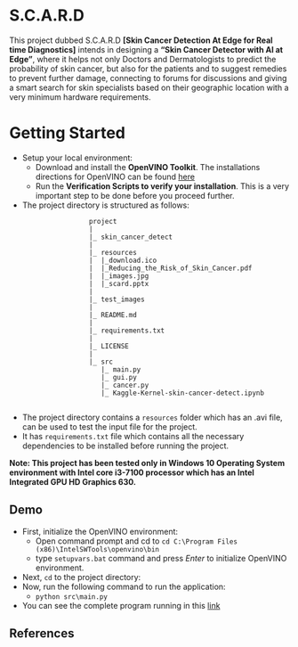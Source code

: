 # S.C.A.R.D
This project dubbed S.C.A.R.D **[Skin Cancer Detection At Edge for Real time Diagnostics]** intends in designing a **“Skin Cancer Detector with AI at Edge”**,  where it helps not only Doctors and Dermatologists to predict the probability of skin cancer, but also for the patients and to suggest remedies to prevent further damage, connecting to forums for 
discussions and giving a smart search for skin specialists based on their geographic location with a very minimum hardware 
requirements.

# Getting Started 
- Setup your local environment:
  - Download and install the **OpenVINO Toolkit**. The installations directions for OpenVINO can be found [here](https://docs.openvinotoolkit.org/latest/index.html)
  - Run the **Verification Scripts to verify your installation**. This is a very important step to be done before you proceed further.
- The project directory is structured as follows:
```
					project
					|
					|_ skin_cancer_detect
					|  
					|_ resources
					|  |_download.ico
					|  |_Reducing_the_Risk_of_Skin_Cancer.pdf
					|  |_images.jpg
					|  |_scard.pptx
					|
					|_ test_images
					|
					|_ README.md    
					|   
					|_ requirements.txt   
					|
					|_ LICENSE
					|
					|_ src
					   |_ main.py
					   |_ gui.py
					   |_ cancer.py
					   |_ Kaggle-Kernel-skin-cancer-detect.ipynb
	
```
  - The project directory contains a ```resources``` folder which has an .avi file, can be used to test the input file for the project.
  - It has ```requirements.txt``` file which contains all the necessary dependencies to be installed before running the project.
	
**Note: This project has been tested only in Windows 10 Operating System environment with Intel core i3-7100 processor which has an Intel Integrated GPU HD Graphics 630.**  

## Demo

- First, initialize the OpenVINO environment:
  - Open command prompt and cd to ```cd C:\Program Files (x86)\IntelSWTools\openvino\bin```
  - type ```setupvars.bat``` command and press *Enter* to initialize OpenVINO environment.
- Next, ```cd``` to the project directory:
- Now, run the following command to run the application:
  - ```python src\main.py ```
- You can see the complete program running in this [link](https://youtu.be/L05lsLCLja8)

## References

  
